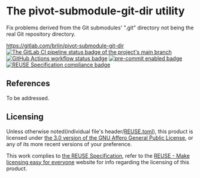 # The pivot-submodule-git-dir utility

Fix problems derived from the Git submodules' ".git" directory not being the real Git repository directory.

<https://gitlab.com/brlin/pivot-submodule-git-dir>  
[![The GitLab CI pipeline status badge of the project's `main` branch](https://gitlab.com/brlin/pivot-submodule-git-dir/badges/main/pipeline.svg?ignore_skipped=true "Click here to check out the comprehensive status of the GitLab CI pipelines")](https://gitlab.com/brlin/pivot-submodule-git-dir/-/pipelines) [![GitHub Actions workflow status badge](https://github.com/brlin-tw/pivot-submodule-git-dir/actions/workflows/check-potential-problems.yml/badge.svg "GitHub Actions workflow status")](https://github.com/brlin-tw/pivot-submodule-git-dir/actions/workflows/check-potential-problems.yml) [![pre-commit enabled badge](https://img.shields.io/badge/pre--commit-enabled-brightgreen?logo=pre-commit&logoColor=white "This project uses pre-commit to check potential problems")](https://pre-commit.com/) [![REUSE Specification compliance badge](https://api.reuse.software/badge/gitlab.com/brlin/pivot-submodule-git-dir "This project complies to the REUSE specification to decrease software licensing costs")](https://api.reuse.software/info/gitlab.com/brlin/pivot-submodule-git-dir)

## References

To be addressed.

## Licensing

Unless otherwise noted(individual file's header/[REUSE.toml](REUSE.toml)), this product is licensed under [the 3.0 version of the GNU Affero General Public License](https://www.gnu.org/licenses/agpl-3.0.en.html), or any of its more recent versions of your preference.

This work complies to [the REUSE Specification](https://reuse.software/spec/), refer to the [REUSE - Make licensing easy for everyone](https://reuse.software/) website for info regarding the licensing of this product.
